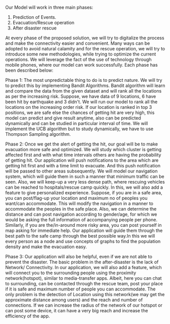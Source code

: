 Our Model will work in three main phases:
1. Prediction of Events.
2. Evacuation/Rescue operation
3. After disaster rescue
 
At every phase of the proposed solution, we will try to digitalize the process and make the connectivity easier and convenient. Many ways can be adopted to avoid natural calamity and for the rescue operation, we will try to introduce some new methodologies, while trying to optimize the current operations. We will leverage the fact of the use of technology through mobile phones, where our model can work successfully.
Each phase has been described below:
 
Phase 1: The most unpredictable thing to do is to predict nature. We will try to predict this by implementing Bandit Algorithms. Bandit algorithm will learn and compare the data from the given dataset and will rank all the locations as per the increasing risk. Suppose, we have data of 9 locations, 6 have been hit by earthquake and 3 didn't. We will run our model to rank all the locations on the increasing order risk. If our location is ranked in top 3 positions, we are safe else the chances of getting hit are very high, this model can predict and give result anytime, also can be predicted dynamically and can be studied in particular interval of time. We will implement the UCB algorithm but to study dynamically, we have to use Thompson Sampling algorithm.
 
Phase 2: Once we get the alert of getting the hit, our goal will be to make evacuation more safe and optimized. We will study which cluster is getting affected first and with what time intervals others are having the probability of getting hit. Our application will push notifications to the area which are getting hit first and with a time limit to evacuate. And this push notification will be passed to other areas subsequently.
We will model our navigation system, which will guide them in such a manner that minimum traffic can be seen. Also, we will keep-up a very less dense path, where rescuing vehicles can be reached to hospitals/rescue camp quickly.
In this, we will also add a feature to give personalized experience. Suppose, if you are in a safe area, you can post/flag-up your location and maximum no of peoples you want/can accommodate. This will modify the navigation in a manner to accommodate the peoples in the safe place. Also, we can determine the distance and can post navigation according to gender/age, for which we would be asking the full information of accompanying people per phone. Similarly, if you are the/in-around more risky area, you can post yourself in map asking for immediate help. Our application will guide them through the best path to the safe camp through the best possible way.In this we will every person as a node and use concepts of graphs to find the population density and make the evacuation easy.
 
Phase 3: Our application will also be helpful, even if we are not able to prevent the disaster. The basic problem in the after-disaster is the lack of Network/ Connectivity. In our application, we will also add a feature, which will connect you to the surrounding people using the proximity network(hotspot), similar to media-transfer apps. Albeit, here you can chat to surrounding, can be contacted through the rescue team, post your place if it is safe and maximum number of people you can accommodate. The only problem is the detection of Location using this network(we may get the approximate distance among users) and the reach and number of connections. If we can increase the radius of the network of our hotspot or can post some device, it can have a very big reach and increase the efficiency of the app.
